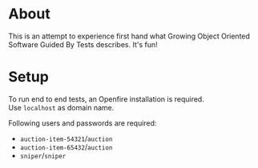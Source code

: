 About
=====
This is an attempt to experience first hand what Growing Object Oriented Software Guided By Tests describes.
It's fun! 

Setup
=====

To run end to end tests, an Openfire installation is required.  
Use `localhost` as domain name.  

Following users and passwords are required:
* `auction-item-54321`/`auction`
* `auction-item-65432`/`auction`  
* `sniper`/`sniper`
